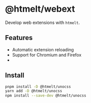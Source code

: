 # @htmelt/webext

Develop web extensions with `htmelt`.

## Features

- Automatic extension reloading
- Support for Chromium and Firefox
-

## Install

```sh
pnpm install -D @htmelt/unocss
yarn add -D @htmelt/unocss
npm install --save-dev @htmelt/unocss
```
